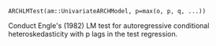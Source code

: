 ```
ARCHLMTest(am::UnivariateARCHModel, p=max(o, p, q, ...))
```

Conduct Engle's (1982) LM test for autoregressive conditional heteroskedasticity with p lags in the test regression.
